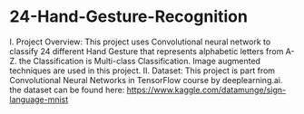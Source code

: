 # 24-Hand-Gesture-Recognition


I.	Project Overview:
This project uses Convolutional neural network to classify 24 different Hand Gesture that represents alphabetic letters from A-Z. the Classification is Multi-class Classification. Image augmented techniques are used in this project.
II.	Dataset:
This project is part from Convolutional Neural Networks in TensorFlow course by deeplearning.ai. the dataset can be found here:
https://www.kaggle.com/datamunge/sign-language-mnist

